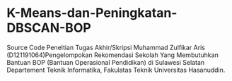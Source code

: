 # K-Means-dan-Peningkatan-DBSCAN-BOP
Source Code Peneltian Tugas Akhir/Skripsi Muhammad Zulfikar Aris (D121191064)Pengelompokan Rekomendasi Sekolah Yang Membutuhkan Bantuan BOP (Bantuan Operasional Pendidikan) di Sulawesi Selatan
Departement Teknik Informatika, Fakulatas Teknik Universitas Hasanuddin.
